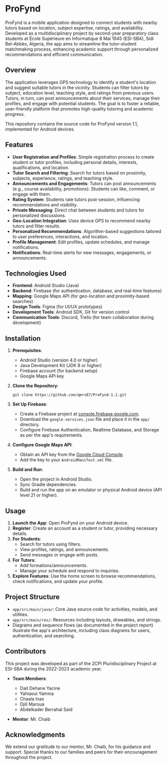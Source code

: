 # ProFynd

ProFynd is a mobile application designed to connect students with nearby tutors based on location, subject expertise, ratings, and availability. Developed as a multidisciplinary project by second-year preparatory class students at École Supérieure en Informatique 8 Mai 1945 (ESI-SBA), Sidi Bel-Abbès, Algeria, the app aims to streamline the tutor-student matchmaking process, enhancing academic support through personalized recommendations and efficient communication.

## Overview

The application leverages GPS technology to identify a student's location and suggest suitable tutors in the vicinity. Students can filter tutors by subject, education level, teaching style, and ratings from previous users. Tutors, in turn, can post announcements about their services, manage their profiles, and engage with potential students. The goal is to foster a reliable, user-friendly platform that promotes high-quality tutoring and academic progress.

This repository contains the source code for ProFynd version 1.1, implemented for Android devices.

## Features

- **User Registration and Profiles**: Simple registration process to create student or tutor profiles, including personal details, interests, qualifications, and location.
- **Tutor Search and Filtering**: Search for tutors based on proximity, subjects, experience, ratings, and teaching style.
- **Announcements and Engagements**: Tutors can post announcements (e.g., course availability, promotions). Students can like, comment, or engage with them.
- **Rating System**: Students rate tutors post-session, influencing recommendations and visibility.
- **Private Messaging**: Direct chat between students and tutors for personalized discussions.
- **Geo-Location Integration**: Uses device GPS to recommend nearby tutors and filter results.
- **Personalized Recommendations**: Algorithm-based suggestions tailored to user preferences, interactions, and location.
- **Profile Management**: Edit profiles, update schedules, and manage notifications.
- **Notifications**: Real-time alerts for new messages, engagements, or announcements.

## Technologies Used

- **Frontend**: Android Studio (Java)
- **Backend**: Firebase (for authentication, database, and real-time features)
- **Mapping**: Google Maps API (for geo-location and proximity-based searches)
- **Design Tools**: Figma (for UI/UX prototypes)
- **Development Tools**: Android SDK, Git for version control
- **Communication Tools**: Discord, Trello (for team collaboration during development)

## Installation

1. **Prerequisites**:
   - Android Studio (version 4.0 or higher)
   - Java Development Kit (JDK 8 or higher)
   - Firebase account (for backend setup)
   - Google Maps API key

2. **Clone the Repository**:
   ```
   git clone https://github.com/qmrx87/ProFynd-1.1.git
   ```

3. **Set Up Firebase**:
   - Create a Firebase project at [console.firebase.google.com](https://console.firebase.google.com).
   - Download the `google-services.json` file and place it in the `app/` directory.
   - Configure Firebase Authentication, Realtime Database, and Storage as per the app's requirements.

4. **Configure Google Maps API**:
   - Obtain an API key from the [Google Cloud Console](https://console.cloud.google.com).
   - Add the key to your `AndroidManifest.xml` file.

5. **Build and Run**:
   - Open the project in Android Studio.
   - Sync Gradle dependencies.
   - Build and run the app on an emulator or physical Android device (API level 21 or higher).

## Usage

1. **Launch the App**: Open ProFynd on your Android device.
2. **Register**: Create an account as a student or tutor, providing necessary details.
3. **For Students**:
   - Search for tutors using filters.
   - View profiles, ratings, and announcements.
   - Send messages or engage with posts.
4. **For Tutors**:
   - Add formations/announcements.
   - Manage your schedule and respond to inquiries.
5. **Explore Features**: Use the home screen to browse recommendations, check notifications, and update your profile.

## Project Structure

- `app/src/main/java/`: Core Java source code for activities, models, and utilities.
- `app/src/main/res/`: Resources including layouts, drawables, and strings.
- Diagrams and sequence flows (as documented in the project report) illustrate the app's architecture, including class diagrams for users, authentication, and searching.

## Contributors

This project was developed as part of the 2CPI Pluridisciplinary Project at ESI-SBA during the 2022-2023 academic year.

- **Team Members**:
  - Dait Dehane Yacine
  - Yahiaoui Yamina
  - Chaala Inas
  - Djili Maroua
  - Abdelkader Berrahal Said

- **Mentor**: Mr. Chaib

## Acknowledgments

We extend our gratitude to our mentor, Mr. Chaib, for his guidance and support. Special thanks to our families and peers for their encouragement throughout the project.

